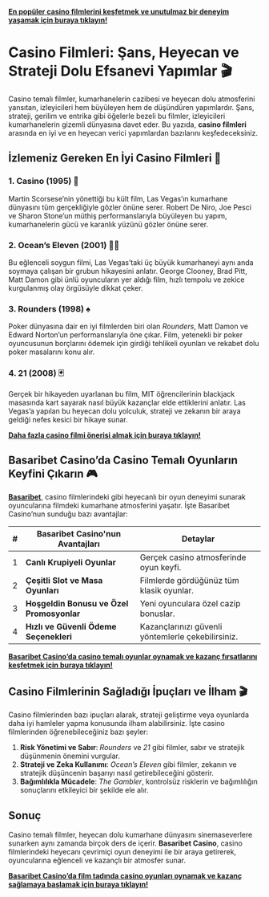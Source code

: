**[En popüler casino filmlerini keşfetmek ve unutulmaz bir deneyim yaşamak için buraya tıklayın!](https://casinotr.link/gWCRZ4)**

# Casino Filmleri: Şans, Heyecan ve Strateji Dolu Efsanevi Yapımlar 🎬

Casino temalı filmler, kumarhanelerin cazibesi ve heyecan dolu atmosferini yansıtan, izleyicileri hem büyüleyen hem de düşündüren yapımlardır. Şans, strateji, gerilim ve entrika gibi öğelerle bezeli bu filmler, izleyicileri kumarhanelerin gizemli dünyasına davet eder. Bu yazıda, **casino filmleri** arasında en iyi ve en heyecan verici yapımlardan bazılarını keşfedeceksiniz.

## İzlemeniz Gereken En İyi Casino Filmleri 🎲

### 1. Casino (1995) 🎰
Martin Scorsese’nin yönettiği bu kült film, Las Vegas’ın kumarhane dünyasını tüm gerçekliğiyle gözler önüne serer. Robert De Niro, Joe Pesci ve Sharon Stone’un müthiş performanslarıyla büyüleyen bu yapım, kumarhanelerin gücü ve karanlık yüzünü gözler önüne serer.

### 2. Ocean’s Eleven (2001) 🕵️‍♂️
Bu eğlenceli soygun filmi, Las Vegas’taki üç büyük kumarhaneyi aynı anda soymaya çalışan bir grubun hikayesini anlatır. George Clooney, Brad Pitt, Matt Damon gibi ünlü oyuncuların yer aldığı film, hızlı tempolu ve zekice kurgulanmış olay örgüsüyle dikkat çeker.

### 3. Rounders (1998) ♠️
Poker dünyasına dair en iyi filmlerden biri olan *Rounders*, Matt Damon ve Edward Norton’un performanslarıyla öne çıkar. Film, yetenekli bir poker oyuncusunun borçlarını ödemek için girdiği tehlikeli oyunları ve rekabet dolu poker masalarını konu alır.

### 4. 21 (2008) 🃏
Gerçek bir hikayeden uyarlanan bu film, MIT öğrencilerinin blackjack masasında kart sayarak nasıl büyük kazançlar elde ettiklerini anlatır. Las Vegas’a yapılan bu heyecan dolu yolculuk, strateji ve zekanın bir araya geldiği nefes kesici bir hikaye sunar.

**[Daha fazla casino filmi önerisi almak için buraya tıklayın!](https://casinotr.link/gWCRZ4)**

## Basaribet Casino’da Casino Temalı Oyunların Keyfini Çıkarın 🎮

**[Basaribet](https://casinotr.link/gWCRZ4)**, casino filmlerindeki gibi heyecanlı bir oyun deneyimi sunarak oyuncularına filmdeki kumarhane atmosferini yaşatır. İşte Basaribet Casino’nun sunduğu bazı avantajlar:

| #  | Basaribet Casino'nun Avantajları                  | Detaylar |
|----|---------------------------------------------------|----------|
| 1  | **Canlı Krupiyeli Oyunlar**                       | Gerçek casino atmosferinde oyun keyfi. |
| 2  | **Çeşitli Slot ve Masa Oyunları**                 | Filmlerde gördüğünüz tüm klasik oyunlar. |
| 3  | **Hoşgeldin Bonusu ve Özel Promosyonlar**         | Yeni oyunculara özel cazip bonuslar. |
| 4  | **Hızlı ve Güvenli Ödeme Seçenekleri**            | Kazançlarınızı güvenli yöntemlerle çekebilirsiniz. |

**[Basaribet Casino’da casino temalı oyunlar oynamak ve kazanç fırsatlarını keşfetmek için buraya tıklayın!](https://casinotr.link/gWCRZ4)**

## Casino Filmlerinin Sağladığı İpuçları ve İlham 🎬

Casino filmlerinden bazı ipuçları alarak, strateji geliştirme veya oyunlarda daha iyi hamleler yapma konusunda ilham alabilirsiniz. İşte casino filmlerinden öğrenebileceğiniz bazı şeyler:

1. **Risk Yönetimi ve Sabır**: *Rounders* ve *21* gibi filmler, sabır ve stratejik düşünmenin önemini vurgular.
2. **Strateji ve Zeka Kullanımı**: *Ocean’s Eleven* gibi filmler, zekanın ve stratejik düşüncenin başarıyı nasıl getirebileceğini gösterir.
3. **Bağımlılıkla Mücadele**: *The Gambler*, kontrolsüz risklerin ve bağımlılığın sonuçlarını etkileyici bir şekilde ele alır.

## Sonuç

Casino temalı filmler, heyecan dolu kumarhane dünyasını sinemaseverlere sunarken aynı zamanda birçok ders de içerir. **Basaribet Casino**, casino filmlerindeki heyecanı çevrimiçi oyun deneyimi ile bir araya getirerek, oyuncularına eğlenceli ve kazançlı bir atmosfer sunar.

**[Basaribet Casino’da film tadında casino oyunları oynamak ve kazanç sağlamaya başlamak için buraya tıklayın!](https://casinotr.link/gWCRZ4)**

